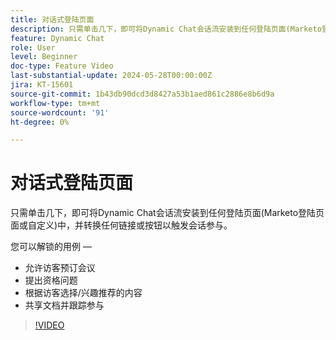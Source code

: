 ```yaml
---
title: 对话式登陆页面
description: 只需单击几下，即可将Dynamic Chat会话流安装到任何登陆页面(Marketo登陆页面或自定义)中，并转换任何链接或按钮以触发会话参与。
feature: Dynamic Chat
role: User
level: Beginner
doc-type: Feature Video
last-substantial-update: 2024-05-28T00:00:00Z
jira: KT-15601
source-git-commit: 1b43db90dcd3d8427a53b1aed861c2886e8b6d9a
workflow-type: tm+mt
source-wordcount: '91'
ht-degree: 0%

---
```



# 对话式登陆页面

只需单击几下，即可将Dynamic Chat会话流安装到任何登陆页面(Marketo登陆页面或自定义)中，并转换任何链接或按钮以触发会话参与。

您可以解锁的用例 — 

- 允许访客预订会议
- 提出资格问题
- 根据访客选择/兴趣推荐的内容
- 共享文档并跟踪参与

>[!VIDEO](https://video.tv.adobe.com/v/3429414/?learn=on)
